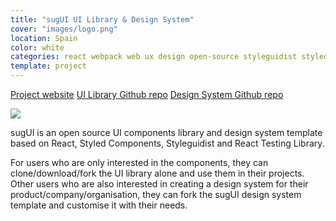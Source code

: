 ```yaml
---
title: "sugUI UI Library & Design System"
cover: "images/logo.png"
location: Spain
color: white
categories: react webpack web ux design open-source styleguidist styled-components
template: project
---
```


<p class="align-center">
<a class="btn" role="button" href="https://gazpachu.github.io/sugui-design-system/" target="_blank">Project website</a>
<a class="btn" role="button" href="https://github.com/gazpachu/sugui" target="_blank">UI Library Github repo</a>
<a class="btn" role="button" href="https://github.com/gazpachu/sugui-design-system" target="_blank">Design System Github repo</a>
</p>

![](/work/sugui/images/1.png)

sugUI is an open source UI components library and design system template based on React, Styled Components, Styleguidist and React Testing Library.

For users who are only interested in the components, they can clone/download/fork the UI library alone and use them in their projects. Other users who are also interested in creating a design system for their product/company/organisation, they can fork the sugUI design system template and customise it with their needs.
